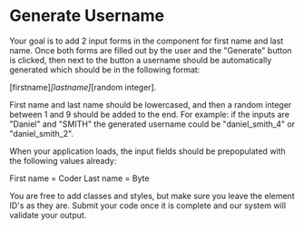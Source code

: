 # Generate Username

Your goal is to add 2 input forms in the component for first name and last name. Once both forms are filled out by the user and the "Generate" button is clicked, then next to the button a username should be automatically generated which should be in the following format:

[firstname]_[lastname]_[random integer].

First name and last name should be lowercased, and then a random integer between 1 and 9 should be added to the end. For example: if the inputs are "Daniel" and "SMITH" the generated username could be "daniel_smith_4" or "daniel_smith_2".

When your application loads, the input fields should be prepopulated with the following values already:

First name = Coder
Last name = Byte

You are free to add classes and styles, but make sure you leave the element ID's as they are. Submit your code once it is complete and our system will validate your output.
